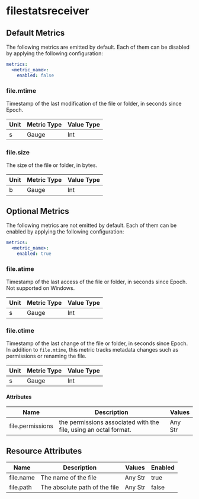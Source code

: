 [comment]: <> (Code generated by mdatagen. DO NOT EDIT.)

# filestatsreceiver

## Default Metrics

The following metrics are emitted by default. Each of them can be disabled by applying the following configuration:

```yaml
metrics:
  <metric_name>:
    enabled: false
```

### file.mtime

Timestamp of the last modification of the file or folder, in seconds since Epoch.

| Unit | Metric Type | Value Type |
| ---- | ----------- | ---------- |
| s | Gauge | Int |

### file.size

The size of the file or folder, in bytes.

| Unit | Metric Type | Value Type |
| ---- | ----------- | ---------- |
| b | Gauge | Int |

## Optional Metrics

The following metrics are not emitted by default. Each of them can be enabled by applying the following configuration:

```yaml
metrics:
  <metric_name>:
    enabled: true
```

### file.atime

Timestamp of the last access of the file or folder, in seconds since Epoch. Not supported on Windows.

| Unit | Metric Type | Value Type |
| ---- | ----------- | ---------- |
| s | Gauge | Int |

### file.ctime

Timestamp of the last change of the file or folder, in seconds since Epoch. In addition to `file.mtime`, this metric tracks metadata changes such as permissions or renaming the file.

| Unit | Metric Type | Value Type |
| ---- | ----------- | ---------- |
| s | Gauge | Int |

#### Attributes

| Name | Description | Values |
| ---- | ----------- | ------ |
| file.permissions | the permissions associated with the file, using an octal format. | Any Str |

## Resource Attributes

| Name | Description | Values | Enabled |
| ---- | ----------- | ------ | ------- |
| file.name | The name of the file | Any Str | true |
| file.path | The absolute path of the file | Any Str | false |
